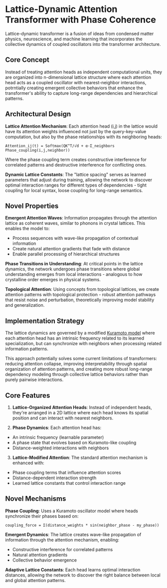 # Lattice-Dynamic Attention Transformer with Phase Coherence
Lattice-dynamic transformer is a fusion of ideas from condensed matter physics, neuroscience, and machine learning that incorporates the collective dynamics of coupled oscillators into the transformer architecture.

## Core Concept
Instead of treating attention heads as independent computational units, they are organized into n-dimensional lattice structure where each attention head acts as a coupled oscillator with nearest-neighbor interactions, potrntially creating emergent collective behaviors that enhance the transformer's ability to capture long-range dependencies and hierarchical patterns.

## Architectural Design
**Lattice Attention Mechanism**: Each attention head (i,j) in the lattice would have its attention weights influenced not just by the query-key-value computation, but also by the phase relationships with its neighboring heads:
```
Attention_ij(t) = Softmax(QK^T/√d + α·Σ_neighbors Phase_coupling(i,j,neighbor))
```
Where the phase coupling term creates constructive interference for correlated patterns and destructive interference for conflicting ones.

**Dynamic Lattice Constants**: The "lattice spacing" serves as learned parameters that adjust during training, allowing the network to discover optimal interaction ranges for different types of dependencies - tight coupling for local syntax, loose coupling for long-range semantics.


## Novel Properties
**Emergent Attention Waves**: Information propagates through the attention lattice as coherent waves, similar to phonons in crystal lattices. This enables the model to:
- Process sequences with wave-like propagation of contextual information
- Create natural attention gradients that fade with distance
- Enable parallel processing of hierarchical structures


**Phase Transitions in Understanding**: At critical points in the lattice dynamics, the network undergoes phase transitions where global understanding emerges from local interactions - analogous to how crystalline order emerges in physical systems.


**Topological Attention**: Using concepts from topological lattices, we create attention patterns with topological protection - robust attention pathways that resist noise and perturbation, theoretically improving model stability and generalization.


## Implementation Strategy

The lattice dynamics are governed by a modified [Kuramoto model](https://en.wikipedia.org/wiki/Kuramoto_model) where each attention head has an intrinsic frequency related to its learned specialization, but can synchronize with neighbors when processing related information patterns.

This approach potentially solves some current limitations of transformers: reducing attention collapse, improving interpretability through spatial organization of attention patterns, and creating more robust long-range dependency modeling through collective lattice behaviors rather than purely pairwise interactions.


## Core Features
1. **Lattice-Organized Attention Heads**: Instead of independent heads, they're arranged in a 2D lattice where each head knows its spatial position and can interact with nearest neighbors.
 
2. **Phase Dynamics**: Each attention head has:
- An intrinsic frequency (learnable parameter)
- A phase state that evolves based on Kuramoto-like coupling
- Distance-weighted interactions with neighbors

3. **Lattice-Modified Attention**: The standard attention mechanism is enhanced with:
- Phase coupling terms that influence attention scores
- Distance-dependent interaction strength
- Learned lattice constants that control interaction range


## Novel Mechanisms
**Phase Coupling**: Uses a Kuramoto oscillator model where heads synchronize their phases based on:
```
coupling_force = Σ(distance_weights * sin(neighbor_phase - my_phase))
```
**Emergent Dynamics**: The lattice creates wave-like propagation of information through the attention mechanism, enabling:
- Constructive interference for correlated patterns
- Natural attention gradients
- Collective behavior emergence

**Adaptive Lattice Constants**: Each head learns optimal interaction distances, allowing the network to discover the right balance between local and global attention patterns.



